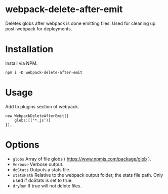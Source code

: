# webpack-delete-after-emit
Deletes globs after webpack is done emitting files. Used for cleaning up post-webpack for deployments.

# Installation

Install via NPM.

    npm i -D webpack-delete-after-emit

# Usage
Add to plugins section of webpack.

    new WebpackDeleteAfterEmit({
        globs:[('*.js')]
    }),

# Options

* `globs` Array of file globs ( https://www.npmjs.com/package/glob ).
* `Verbose` Verbose output.
* `doStats` Outputs a stats file.
* `statsPath` Relative to the webpack output folder, the stats file path. Only used if doStats is set to true.
* `dryRun` If true will not delete files.
